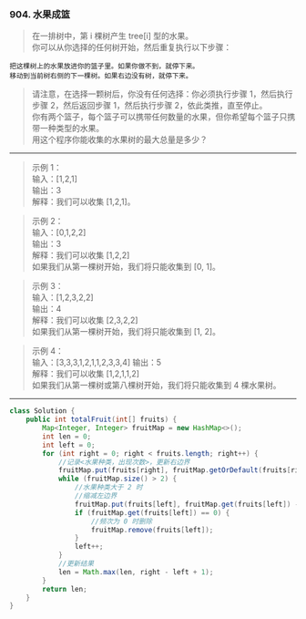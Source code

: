 ### 904. 水果成篮

>在一排树中，第 i 棵树产生 tree[i] 型的水果。   
>你可以从你选择的任何树开始，然后重复执行以下步骤：   

    把这棵树上的水果放进你的篮子里。如果你做不到，就停下来。   
    移动到当前树右侧的下一棵树。如果右边没有树，就停下来。   

>请注意，在选择一颗树后，你没有任何选择：你必须执行步骤 1，然后执行步骤 2，然后返回步骤 1，然后执行步骤 2，依此类推，直至停止。   
>你有两个篮子，每个篮子可以携带任何数量的水果，但你希望每个篮子只携带一种类型的水果。   
>用这个程序你能收集的水果树的最大总量是多少？   
***
>示例 1：   
>输入：[1,2,1]   
>输出：3   
>解释：我们可以收集 [1,2,1]。   

>示例 2：   
>输入：[0,1,2,2]   
>输出：3   
>解释：我们可以收集 [1,2,2]   
>如果我们从第一棵树开始，我们将只能收集到 [0, 1]。   

>示例 3：   
>输入：[1,2,3,2,2]   
>输出：4   
>解释：我们可以收集 [2,3,2,2]   
>如果我们从第一棵树开始，我们将只能收集到 [1, 2]。   

>示例 4：   
>输入：[3,3,3,1,2,1,1,2,3,3,4]
>输出：5   
>解释：我们可以收集 [1,2,1,1,2]   
>如果我们从第一棵树或第八棵树开始，我们将只能收集到 4 棵水果树。   
***
```java
class Solution {
    public int totalFruit(int[] fruits) {
        Map<Integer, Integer> fruitMap = new HashMap<>();
        int len = 0;
        int left = 0;
        for (int right = 0; right < fruits.length; right++) {
            //记录<水果种类，出现次数>，更新右边界
            fruitMap.put(fruits[right], fruitMap.getOrDefault(fruits[right], 0) + 1);
            while (fruitMap.size() > 2) {
                //水果种类大于 2 时
                //缩减左边界
                fruitMap.put(fruits[left], fruitMap.get(fruits[left]) - 1);
                if (fruitMap.get(fruits[left]) == 0) {
                    //频次为 0 时删除
                    fruitMap.remove(fruits[left]);
                }
                left++;
            }
            //更新结果
            len = Math.max(len, right - left + 1);
        }
        return len;
    }
}
```
